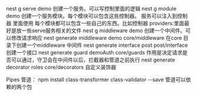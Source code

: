 nest g serve demo  创建一个服务。可以写控制里面的逻辑
nest g module demo 创建一个服务模块。每个模块可以包含这些控制器。 服务可以注入到控制器 里面使用
    每个模块都可以包含一些自己的东西。比如控制器
    providers:里面最好是放一些serve服务相关的文件
nest g middleware demo 创建一个中间件。可以修改请求响应
nest generate middleware demo core/middleware  在core 目录下创建一个middleware 中间件
nest generate interface post post/interface   创建一个接口
nest generate guard demoAuth core/guards 作用是决定请求是否可以通过，守卫会在中间件以后，拦截器和管道之前执行
nest generate decorator roles core/decorators 自定义装饰器

Pipes 管道：
    npm install class-transformer class-validator --save 管道可以依赖的两个包